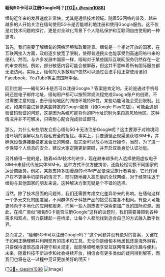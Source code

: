 **緬甸5G卡可以注册Google吗？[[TG💪+ @esim1088](https://t.me/s/esim1088)]**

缅甸近年来的发展速度非常快，尤其是通信技术领域。随着5G网络的普及，越来越多的人开始关注在缅甸使用5G卡是否能顺利地注册和使用Google服务。这不仅是对技术问题的探讨，更是对全球化背景下个人隐私保护和互联网自由使用的一种思考。

首先，我们需要了解缅甸的网络环境和政策背景。缅甸是一个相对开放的国家，在互联网接入方面，政府逐步放宽了限制，使得普通民众也能享受到高速网络带来的便利。然而，与许多发展中国家一样，缅甸对于某些国际互联网服务仍然存在一定的审查机制。例如，部分敏感内容可能会被屏蔽，但这并不意味着所有国际服务都无法访问。实际上，缅甸的大多数用户依然可以通过合法手段正常使用诸如Facebook、YouTube等主流国际平台。

回到主题——緬甸5G卡是否可以注册Google？答案是肯定的。无论是通过手机号码还是电子邮件地址，缅甸用户都可以按照常规流程完成Google账户的创建。不过需要注意的是，由于缅甸地区的网络环境特殊性，某些功能可能会受到限制。比如，如果你尝试登录某些特定的Google服务（如Google Play商店），可能会遇到验证码验证的问题，这是因为系统可能将你的IP地址识别为来自高风险地区。这种情况并非不可解决，只需耐心配合完成验证即可。

那么，为什么有些朋友会担心缅甸5G卡无法注册Google呢？这主要源于对跨境网络环境的误解以及对隐私安全的担忧。事实上，只要遵循正规渠道获取SIM卡，并确保设备连接至稳定且合法的网络，就完全可以放心地进行操作。当然，为了进一步保障个人信息的安全，建议大家定期更新密码，并开启双重身份认证功能。

另外值得一提的是，随着eSIM技术的进步，现在越来越多的人选择使用虚拟电子SIM卡来替代传统实体SIM卡。这种方式不仅方便携带，还能轻松切换不同国家的运营商服务。例如，某款支持多国漫游的eSIM产品便深受旅行者喜爱，它允许用户在不更换手机硬件的情况下，随时随地接入高质量的全球网络。对于经常往返于缅甸与其他国家的朋友来说，这种解决方案无疑是个不错的选择。

当然，除了技术层面的问题外，我们还需要考虑文化差异带来的影响。在缅甸这样一个多元文化的国度里，不同群体对于科技产品的接受程度各不相同。有些人可能更倾向于本地化的应用和服务，而另一些人则热衷于探索更加广泛的国际资源。因此，在推广类似“緬甸5G卡能否注册Google”这样的议题时，我们需要兼顾到各种需求和观点，努力搭建起一座桥梁，让每个人都能找到适合自己的方式融入数字世界。

总而言之，“緬甸5G卡可以注册Google吗？”这个问题并没有绝对的答案，关键在于如何正确理解并利用现有的技术和工具。无论你是缅甸本地居民还是海外游客，只要保持谨慎态度并遵守相关规定，就能够顺畅地享受互联网带来的乐趣与便利。未来，随着科技不断进步和社会持续开放，相信会有更多类似的疑问得到解答，而我们也将在这一过程中见证更加美好的明天！

[[TG💪+ @esim1088](https://t.me/s/esim1088) ![Image](https://i.postimg.cc/4NQfJmqS/Snipaste-2025-05-13-00-14-12.png)]